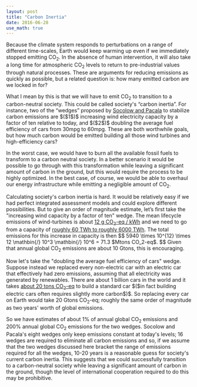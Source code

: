 ```yaml
---
layout: post
title: "Carbon Inertia"
date: 2016-06-28
use_math: true
---
```


<p>Because the climate system responds to perturbations on a range of different time-scales, Earth would keep warming up even if we immediately stopped emitting CO<sub>2</sub>. In the absence of human intervention, it will also take a long time for atmospheric CO<sub>2</sub> levels to return to pre-industrial values through natural processes. These are arguments for reducing emissions as quickly as possible, but a related question is: how many emitted carbon are we locked in for?</p>

<p>What I mean by this is that we will have to emit CO<sub>2</sub> to transition to a carbon-neutral society. This could be called society's “carbon inertia”. For instance, two of the “wedges” proposed by <a href="http://cmi.princeton.edu/wedges/">Socolow and Pacala</a> to stabilize carbon emissions are $($1$)$ increasing wind electricity capacity by a factor of ten relative to today, and $($2$)$ doubling the average fuel efficiency of cars from 30mpg to 60mpg. These are both worthwhile goals, but how much carbon would be emitted building all those wind turbines and high-efficiency cars?</p>

<p>In the worst case, we would have to burn all the available fossil fuels to transform to a carbon neutral society. In a better scenario it would be possible to go through with this transformation while leaving a significant amount of carbon in the ground, but this would require the process to be highly optimized. In the best case, of course, we would be able to overhaul our energy infrastructure while emitting a negligible amount of CO<sub>2</sub>.</p>

<p>Calculating society's carbon inertia is hard. It would be relatively easy if we had perfect integrated assessment models and could explore different possibilities. But to give an order of magnitude estimate, let’s first take the "increasing wind capacity by a factor of ten" wedge. The mean lifecycle emissions of wind-turbines is about <a href="http://onlinelibrary.wiley.com/doi/10.1111/j.1530-9290.2012.00464.x/abstract">12 g CO<sub>2</sub>-eq / kWh</a> and we need to go from a capacity of <a href="http://cmi.princeton.edu/wedges/wind_power.php">roughly 60 TWh to roughly 6000 TWh</a>. The total emissions for this increase in capacity is then 
$$
5940 \times 10^{12} \times 12 \mathbin{/} 10^3 \mathbin{/} 10^6 = 71.3 $Mtons CO_2-eq$.
$$ 
Given that annual global CO<sub>2</sub> emissions are about 10 Gtons, this is encouraging.</p>

<p>Now let's take the "doubling the average fuel efficiency of cars" wedge. Suppose instead we replaced every non-electric car with an electric car that effectively had zero emissions, assuming that all electricity was generated by renewables. There are about 1 billion cars in the world and it takes <a href="https://www.theguardian.com/environment/green-living-blog/2010/sep/23/carbon-footprint-new-car">about 20 tons CO<sub>2</sub>-eq</a> to build a standard car $($in fact building electric cars often requires slightly more carbon$)$. So replacing every car on Earth would take 20 Gtons CO<sub>2</sub>-eq; roughly the same order of magnitude as two years' worth of global emissions.</p>

<p>So we have estimates of about 1% of annual global CO<sub>2</sub> emissions and 200% annual global CO<sub>2</sub> emissions for the two wedges. Socolow and Pacala's eight wedges only keep emissions constant at today's levels; 16 wedges are required to eliminate all carbon emissions and so, if we assume that the two wedges discussed here bracket the range of emissions required for all the wedges, 10-20 years is a reasonable guess for society's current carbon inertia. This suggests that we could successfully transition to a carbon-neutral society while leaving a significant amount of carbon in the ground, though the level of international cooperation required to do this may be prohibitive.</p>








